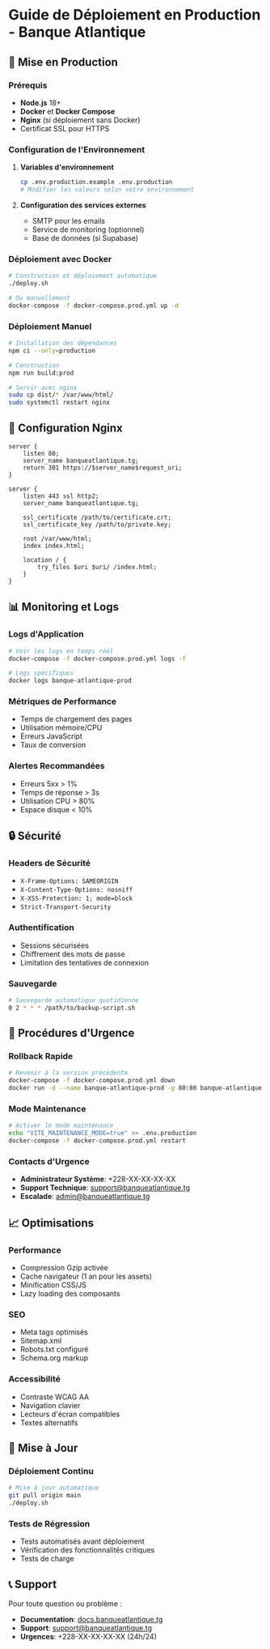 # Guide de Déploiement en Production - Banque Atlantique

## 🚀 Mise en Production

### Prérequis

- **Node.js** 18+ 
- **Docker** et **Docker Compose**
- **Nginx** (si déploiement sans Docker)
- Certificat SSL pour HTTPS

### Configuration de l'Environnement

1. **Variables d'environnement**
   ```bash
   cp .env.production.example .env.production
   # Modifier les valeurs selon votre environnement
   ```

2. **Configuration des services externes**
   - SMTP pour les emails
   - Service de monitoring (optionnel)
   - Base de données (si Supabase)

### Déploiement avec Docker

```bash
# Construction et déploiement automatique
./deploy.sh

# Ou manuellement
docker-compose -f docker-compose.prod.yml up -d
```

### Déploiement Manuel

```bash
# Installation des dépendances
npm ci --only=production

# Construction
npm run build:prod

# Servir avec nginx
sudo cp dist/* /var/www/html/
sudo systemctl restart nginx
```

## 🔧 Configuration Nginx

```nginx
server {
    listen 80;
    server_name banqueatlantique.tg;
    return 301 https://$server_name$request_uri;
}

server {
    listen 443 ssl http2;
    server_name banqueatlantique.tg;
    
    ssl_certificate /path/to/certificate.crt;
    ssl_certificate_key /path/to/private.key;
    
    root /var/www/html;
    index index.html;
    
    location / {
        try_files $uri $uri/ /index.html;
    }
}
```

## 📊 Monitoring et Logs

### Logs d'Application
```bash
# Voir les logs en temps réel
docker-compose -f docker-compose.prod.yml logs -f

# Logs spécifiques
docker logs banque-atlantique-prod
```

### Métriques de Performance
- Temps de chargement des pages
- Utilisation mémoire/CPU
- Erreurs JavaScript
- Taux de conversion

### Alertes Recommandées
- Erreurs 5xx > 1%
- Temps de réponse > 3s
- Utilisation CPU > 80%
- Espace disque < 10%

## 🔒 Sécurité

### Headers de Sécurité
- `X-Frame-Options: SAMEORIGIN`
- `X-Content-Type-Options: nosniff`
- `X-XSS-Protection: 1; mode=block`
- `Strict-Transport-Security`

### Authentification
- Sessions sécurisées
- Chiffrement des mots de passe
- Limitation des tentatives de connexion

### Sauvegarde
```bash
# Sauvegarde automatique quotidienne
0 2 * * * /path/to/backup-script.sh
```

## 🚨 Procédures d'Urgence

### Rollback Rapide
```bash
# Revenir à la version précédente
docker-compose -f docker-compose.prod.yml down
docker run -d --name banque-atlantique-prod -p 80:80 banque-atlantique:previous
```

### Mode Maintenance
```bash
# Activer le mode maintenance
echo "VITE_MAINTENANCE_MODE=true" >> .env.production
docker-compose -f docker-compose.prod.yml restart
```

### Contacts d'Urgence
- **Administrateur Système**: +228-XX-XX-XX-XX
- **Support Technique**: support@banqueatlantique.tg
- **Escalade**: admin@banqueatlantique.tg

## 📈 Optimisations

### Performance
- Compression Gzip activée
- Cache navigateur (1 an pour les assets)
- Minification CSS/JS
- Lazy loading des composants

### SEO
- Meta tags optimisés
- Sitemap.xml
- Robots.txt configuré
- Schema.org markup

### Accessibilité
- Contraste WCAG AA
- Navigation clavier
- Lecteurs d'écran compatibles
- Textes alternatifs

## 🔄 Mise à Jour

### Déploiement Continu
```bash
# Mise à jour automatique
git pull origin main
./deploy.sh
```

### Tests de Régression
- Tests automatisés avant déploiement
- Vérification des fonctionnalités critiques
- Tests de charge

## 📞 Support

Pour toute question ou problème :
- **Documentation**: [docs.banqueatlantique.tg](https://docs.banqueatlantique.tg)
- **Support**: support@banqueatlantique.tg
- **Urgences**: +228-XX-XX-XX-XX (24h/24)